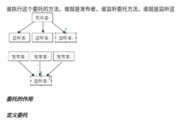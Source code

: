 谁执行这个委托的方法，谁就是发布者，谁监听委托方法，谁就是监听这
![](../../../img/beishang20250121232927141.png)

![](../../../img/beishang20250121233142349.png)
##### 委托的作用
 
##### 定义委托